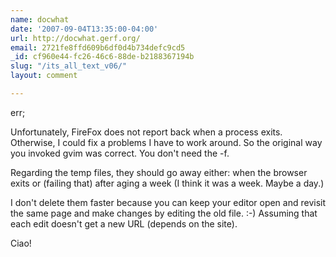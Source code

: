 ```yaml
---
name: docwhat
date: '2007-09-04T13:35:00-04:00'
url: http://docwhat.gerf.org/
email: 2721fe8ffd609b6df0d4b734defc9cd5
_id: cf960e44-fc26-46c6-88de-b2188367194b
slug: "/its_all_text_v06/"
layout: comment

---
```


err;

Unfortunately, FireFox does not report back when a process exits.  Otherwise, I could fix a problems I have to work around.  So the original way you invoked gvim was correct.  You don't need the -f.

Regarding the temp files, they should go away either: when the browser exits or (failing that) after aging a week (I think it was a week.  Maybe a day.)

I don't delete them faster because you can keep your editor open and revisit the same page and make changes by editing the old file. :-)  Assuming that each edit doesn't get a new URL (depends on the site).

Ciao!
